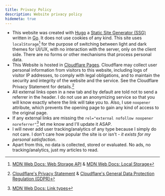 ```yaml
---
title: Privacy Policy
description: Website privacy policy
hidemeta: true
---
```


- This website was created with [Hugo](https://gohugo.io/) a [Static Site Generator (SSG)](https://en.wikipedia.org/wiki/Static_site_generator "Static Site Generator (SSG) @ Wikipedia") written in [Go](https://go.dev/). It does not use cookies of any kind. This site uses `localStorage`[^1] for the purpose of switching between light and dark themes for UI/UX, with no interaction with the server, only on the client side. There are no forms or other mechanisms that process personal data.
- This Website is hosted in [Cloudflare Pages](https://pages.cloudflare.com/). Cloudflare may collect user personal information from visitors to this website, including logs of visitor IP addresses, to comply with legal obligations, and to maintain the security and integrity of the website and the service. See the Cloudflare Privacy Statement for details.[^2]
- All external links open in a new tab and by default are told not to send a referrer in the header. I do not use an anonymizing service so that you will know exactly where the link will take you to. Also, I use `noopener` attribute, which prevents the opening page to gain any kind of access to the original page.
- If any external links are missing the `rel="external nofollow noopener noreferrer"`[^3] let me know and I'll update it ASAP.
- I will never add user tracking/analytics of any type because I simply do not care. I don't care how popular the site is or isn't - _it exists for my personal satisfaction_.
- Apart from this, no data is collected, stored or evaluated. No ads, no tracking/analytics, just my articles to read.

[^1]: [MDN Web Docs: Web Storage API](https://developer.mozilla.org/en-US/docs/Web/API/Web_Storage_API "Web Storage API @ MDN Web Docs") & [MDN Web Docs: Local Storage](https://developer.mozilla.org/en-US/docs/Web/API/Window/localStorage "localStorage @ MDN Web Docs")
[^2]: [Cloudflare's Privacy Statement](https://www.cloudflare.com/privacypolicy/) & [Cloudflare's General Data Protection Regulation (GDPR)](https://www.cloudflare.com/trust-hub/gdpr/)
[^3]: [MDN Web Docs: Link types](https://developer.mozilla.org/en-US/docs/Web/HTML/Link_types "Link types @ MDN Web Docs")
